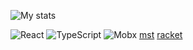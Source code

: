 ![My stats](https://github-readme-stats.vercel.app/api?username=blazecolour&count_private=true&show_icons=true&theme=dark)

![React](https://img.shields.io/badge/react-%2320232a.svg?style=for-the-badge&logo=react&logoColor=%2361DAFB) ![TypeScript](https://img.shields.io/badge/typescript-%23007ACC.svg?style=for-the-badge&logo=typescript&logoColor=white) ![Mobx](https://img.shields.io/badge/MobX-FF9955.svg?style=for-the-badge&logo=MobX&logoColor=white) [mst](https://img.shields.io/badge/MobXStateTree-FF7102.svg?style=for-the-badge&logo=MobX-State-Tree&logoColor=white) [racket](https://img.shields.io/badge/Racket-9F1D20.svg?style=for-the-badge&logo=Racket&logoColor=white) 

